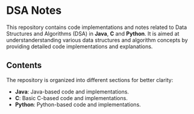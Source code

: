 # DSA Notes

This repository contains code implementations and notes related to Data Structures and Algorithms (DSA) in **Java**, **C** and **Python**. It is aimed at understanderstanding various data structures and algorithm concepts by providing detailed code implementations and explanations.

  ## Contents

The repository is organized into different sections for better clarity:

- **Java**: Java-based code and implementations.
- **C**: Basic C-based code and implementations.
-  **Python**: Python-based code and implementations.
